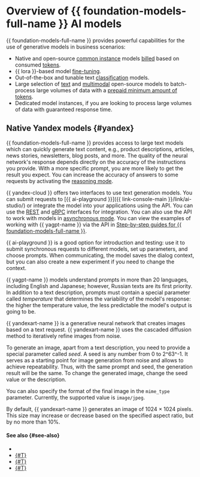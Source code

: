 # Overview of {{ foundation-models-full-name }} AI models

{{ foundation-models-full-name }} provides powerful capabilities for the use of generative models in business scenarios:

* Native and open-source [common instance](./models.md#generation) models [billed](../../pricing.md#rules-generating) based on consumed [tokens](./tokens.md).  
* {{ lora }}-based model [fine-tuning](../tuning/index.md).
* Out-of-the-box and tunable text [classification](../classifier/index.md) models.
* Large selection of [text](./models.md#text-batch) and [multimodal](./models.md#multimodels-batch) open-source models to batch-process large volumes of data with a [prepaid minimum amount of tokens](../../pricing.md#rules-generating).
* Dedicated model instances, if you are looking to process large volumes of data with guaranteed response time.

## Native Yandex models {#yandex}

{{ foundation-models-full-name }} provides access to large text models which can quickly generate text content, e.g., product descriptions, articles, news stories, newsletters, blog posts, and more. The quality of the neural network's response depends directly on the accuracy of the instructions you provide. With a more specific prompt, you are more likely to get the result you expect. You can increase the accuracy of answers to some requests by activating the [reasoning mode](./chain-of-thought.md).

{{ yandex-cloud }} offers two interfaces to use text generation models. You can submit requests to [{{ ai-playground }}]({{ link-console-main }}/link/ai-studio/) or integrate the model into your applications using the API. You can use the [REST](../../text-generation/api-ref/index.md) and [gRPC](../../text-generation/api-ref/grpc/index.md) interfaces for integration. You can also use the API to work with models in [asynchronous mode](../index.md#working-mode). You can view the examples of working with {{ yagpt-name }} via the API in [Step-by-step guides for {{ foundation-models-full-name }}](../../operations/index.md#yandexgpt-api).

{{ ai-playground }} is a good option for introduction and testing: use it to submit synchronous requests to different models, set up parameters, and choose prompts. When communicating, the model saves the dialog context, but you can also create a new experiment if you need to change the context.

{{ yagpt-name }} models understand prompts in more than 20 languages, including English and Japanese; however, Russian texts are its first priority. In addition to a text description, prompts must contain a special parameter called _temperature_ that determines the variability of the model's response: the higher the temperature value, the less predictable the model's output is going to be.

{{ yandexart-name }} is a generative neural network that creates images based on a text request. {{ yandexart-name }} uses the cascaded diffusion method to iteratively refine images from noise.

To generate an image, apart from a text description, you need to provide a special parameter called _seed_. A seed is any number from 0 to 2^63^-1. It serves as a starting point for image generation from noise and allows to achieve repeatability. Thus, with the same prompt and seed, the generation result will be the same. To change the generated image, change the seed value or the description.

You can also specify the format of the final image in the `mime_type` parameter. Currently, the supported value is `image/jpeg`.

By default, {{ yandexart-name }} generates an image of 1024 × 1024 pixels. This size may increase or decrease based on the specified aspect ratio, but by no more than 10%.


#### See also {#see-also}

* 
* [{#T}](./chain-of-thought.md)
* [{#T}](../../operations/generation/create-prompt.md)
* [{#T}](../../operations/generation/async-request.md)